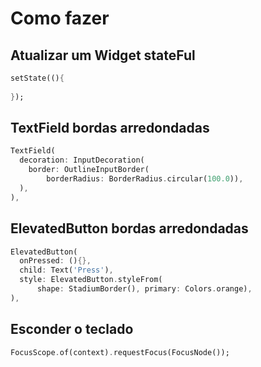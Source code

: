 # Como fazer

## Atualizar um Widget stateFul

```dart
setState((){ 
  
});
```

## TextField bordas arredondadas

```dart
TextField(
  decoration: InputDecoration(
    border: OutlineInputBorder(
        borderRadius: BorderRadius.circular(100.0)),
  ),
),
```

## ElevatedButton bordas arredondadas

```dart
ElevatedButton(
  onPressed: (){},
  child: Text('Press'),
  style: ElevatedButton.styleFrom(
      shape: StadiumBorder(), primary: Colors.orange),
),
```

## Esconder o teclado

```dart
FocusScope.of(context).requestFocus(FocusNode());
```
